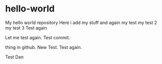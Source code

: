 # hello-world
My hello world repository
 Here i add my stuff
 and again
 my test
my test 2
my test 3
Test again

Let me test again. Test commit.

thing in github. New Test. Test again.

Test Dan
